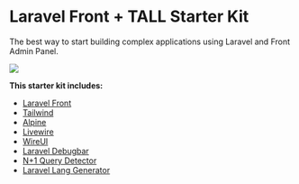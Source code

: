 # Laravel Front + TALL Starter Kit

The best way to start building complex applications using Laravel and Front Admin Panel.

![](https://github.com/weblabormx/base-laravel-front/assets/46875694/f95d50a4-cb34-491c-8770-974720b00fec)

**This starter kit includes:**
- [Laravel Front](https://github.com/weblabormx/laravel-front)
- [Tailwind](https://github.com/tailwindlabs/tailwindcss)
- [Alpine](https://github.com/alpinejs/alpine)
- [Livewire](https://github.com/livewire/livewire)
- [WireUI](https://livewire-wireui.com/)
- [Laravel Debugbar](https://github.com/barryvdh/laravel-debugbar)
- [N+1 Query Detector](https://github.com/beyondcode/laravel-query-detector)
- [Laravel Lang Generator](https://github.com/glebsky/laravel-lang-generator)

